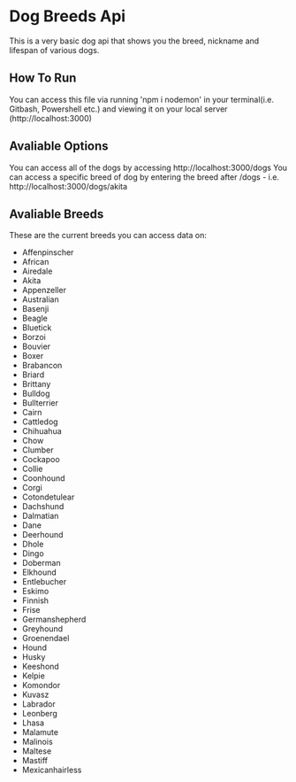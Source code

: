 # Dog Breeds Api

This is a very basic dog api that shows you the breed, nickname and lifespan of various dogs.

## How To Run

You can access this file via running 'npm i nodemon' in your terminal(i.e. Gitbash, Powershell etc.) and viewing it on your local server (http://localhost:3000)

## Avaliable Options

You can access all of the dogs by accessing http://localhost:3000/dogs
You can access a specific breed of dog by entering the breed after /dogs - i.e. http://localhost:3000/dogs/akita

## Avaliable Breeds

These are the current breeds you can access data on:

* Affenpinscher
* African
* Airedale
* Akita
* Appenzeller
* Australian
* Basenji
* Beagle
* Bluetick
* Borzoi
* Bouvier
* Boxer
* Brabancon
* Briard
* Brittany
* Bulldog
* Bullterrier
* Cairn
* Cattledog
* Chihuahua
* Chow
* Clumber
* Cockapoo
* Collie
* Coonhound
* Corgi
* Cotondetulear
* Dachshund
* Dalmatian
* Dane
* Deerhound
* Dhole
* Dingo
* Doberman
* Elkhound
* Entlebucher
* Eskimo
* Finnish
* Frise
* Germanshepherd
* Greyhound
* Groenendael
* Hound
* Husky
* Keeshond
* Kelpie
* Komondor
* Kuvasz
* Labrador
* Leonberg
* Lhasa
* Malamute
* Malinois
* Maltese
* Mastiff
* Mexicanhairless